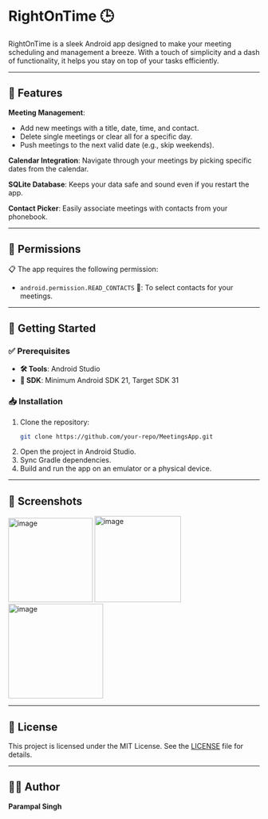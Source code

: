 # **RightOnTime** 🕒

RightOnTime is a sleek Android app designed to make your meeting scheduling and management a breeze. With a touch of simplicity and a dash of functionality, it helps you stay on top of your tasks efficiently.

---

## 🌟 **Features**

 **Meeting Management**:
- Add new meetings with a title, date, time, and contact.
- Delete single meetings or clear all for a specific day.
- Push meetings to the next valid date (e.g., skip weekends).


**Calendar Integration**: Navigate through your meetings by picking specific dates from the calendar.

**SQLite Database**: Keeps your data safe and sound even if you restart the app.

**Contact Picker**: Easily associate meetings with contacts from your phonebook.

---

## 🔐 **Permissions**

📋 The app requires the following permission:
- `android.permission.READ_CONTACTS` 📇: To select contacts for your meetings.

---

## 🚀 **Getting Started**

### ✅ **Prerequisites**
- **🛠️ Tools**: Android Studio
- **📱 SDK**: Minimum Android SDK 21, Target SDK 31

### 📥 **Installation**
1. Clone the repository:
   ```bash
   git clone https://github.com/your-repo/MeetingsApp.git
   ```
2. Open the project in Android Studio.
3. Sync Gradle dependencies.
4. Build and run the app on an emulator or a physical device.

---

## 📸 **Screenshots**
<img width="169" alt="image" src="https://github.com/user-attachments/assets/54b832fc-6a97-450d-b112-a07c81592964" />
<img width="173" alt="image" src="https://github.com/user-attachments/assets/faf93cc1-d25e-4453-9866-a7572dfebe63" />
<img width="190" alt="image" src="https://github.com/user-attachments/assets/b6f74743-f260-4d15-9749-2b096e4293d4" />


---

## 📜 **License**

This project is licensed under the MIT License. See the [LICENSE](LICENSE) file for details.

---

## 👨‍💻 **Author**

**Parampal Singh**  
